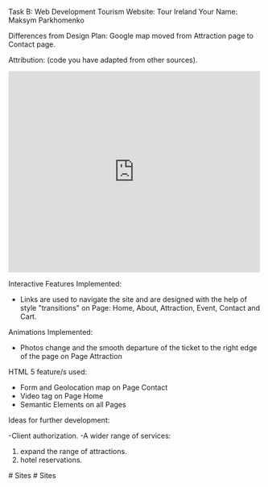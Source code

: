 Task B: Web Development Tourism Website: Tour Ireland
Your Name: Maksym Parkhomenko


Differences from Design Plan: Google map moved from Attraction page to Contact page.

Attribution: (code you have adapted from other sources).
<iframe
                        src="https://www.google.com/maps/embed?pb=!1m18!1m12!1m3!1d2436871.009462155!2d-8.2177501!3d53.383399999999995!2m3!1f0!2f0!3f0!3m2!1i1024!2i768!4f13.1!3m3!1m2!1s0x4859bae45c4027fb%3A0xcf7c1234cedbf408!2sIreland!5e0!3m2!1sen!2sie!4v1686395776255!5m2!1sen!2sie"
                        width="500" height="400" style="border:0;" allowfullscreen="" loading="lazy"
                        referrerpolicy="no-referrer-when-downgrade"></iframe>

Interactive Features Implemented: 

- Links are used to navigate the site and are designed with the help of style "transitions" on Page: Home, About, Attraction, Event, Contact and Cart.


Animations Implemented: 

- Photos change and the smooth departure of the ticket to the right edge of the page on Page Attraction

HTML 5 feature/s used: 

- Form and Geolocation map on Page Contact
- Video tag on Page Home
- Semantic Elements on all Pages


Ideas for further development: 

-Client authorization. 
-A wider range of services: 
1. expand the range of attractions. 
2. hotel reservations. 

<!-- Any code not working properly? The feature is ___________ and evidence of it can be found on Page ________________

Any additional stylesheets/frameworks used that were approved are:
1.
2. -->
#   S i t e s  
 #   S i t e s  
 